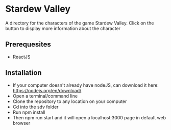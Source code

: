 # Stardew Valley

A directory for the characters of the game Stardew Valley. Click on the button to display more information about the character

## Prerequesites
* ReactJS

## Installation
- If your computer doesn't already have nodeJS, can download it here: https://nodejs.org/en/download/
- Open a terminal/command line
- Clone the repository to any location on your computer
- Cd into the sdv folder
- Run npm install
- Then npm run start and it will open a localhost:3000 page in default web browser
